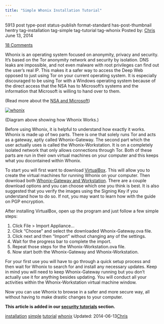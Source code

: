 ```yaml
---
title: "Simple Whonix Installation Tutorial"
---
```


5913 post type-post status-publish format-standard has-post-thumbnail hentry  tag-installation tag-simple tag-tutorial tag-whonix
Posted by: <a href="https://www.deepdotweb.com/author/chris/" title="">Chris </a></span>
<span>June 13, 2014</span>
    
<a href="/2014/06/13/simple-whonix-installation-tutorial/#comments">18 Comments</a></span>
</p>
<p>Whonix is an operating system focused on anonymity, privacy and security. It&#8217;s based on the Tor anonymity network and security by isolation. DNS leaks are impossible, and not even malware with root privileges can find out the user&#8217;s real IP. This makes it a safer way to access the Deep Web opposed to just using Tor on your current operating system. It is especially discouraged to be using Tor with a Windows operating system because of the direct access that the NSA has to Microsoft’s systems and the information that Microsoft is willing to hand over to them.</p>
<p>(Read more about the <a href="http://www.theguardian.com/world/2013/jul/11/microsoft-nsa-collaboration-user-data" target="_blank">NSA and Microsoft</a>)</p>
<p><a href="/imgs/2014/06/whonix.png"><img class="aligncenter size-full wp-image-5914" src="/imgs/2014/06/whonix.png" alt="whonix" width="685" height="348" srcset="/imgs/2014/06/whonix.png 685w, /imgs/2014/06/whonix-300x152.png 300w" sizes="(max-width: 685px) 100vw, 685px" /></a></p>
<p>(Diagram above showing how Whonix Works.)</p>
<p>Before using Whonix, it is helpful to understand how exactly it works. Whonix is made up of two parts. There is one that solely runs Tor and acts as a gateway, aptly called Whonix-Gateway. The second part which the user actually uses is called the Whonix-Workstation. It is on a completely isolated network that only allows connections through Tor. Both of these parts are run in their own virtual machines on your computer and this keeps what you docontained within Whonix.</p>
<p>To start you will first want to download <a href="https://www.virtualbox.org/wiki/Downloads" target="_blank">VirtualBox</a>. This will allow you to create the virtual machines for running Whonix on your computer. Then download both <a href="https://www.whonix.org/wiki/Download#Download_Whonix" target="_blank">Whonix-Gateway and Workstation</a>. There are a couple download options and you can choose which one you think is best. It is also suggested that you verify the images using the Signing Key if you understand how to do so. If not, you may want to learn how with the guide on PGP encryption.</p>
<p>After installing VirtualBox, open up the program and just follow a few simple steps:</p>
<ol>
<li>Click File &gt; Import Appliance…</li>
<li>Click “Choose” and select the downloaded Whonix-Gateway.ova file.</li>
<li>Click next and then “Import” without changing any of the settings.</li>
<li>Wait for the progress bar to complete the import.</li>
<li>Repeat those steps for the Whonix-Workstation.ova file.</li>
<li>Now start both the Whonix-Gateway and Whonix-Workstation.</li>
</ol>
<p>For your first use you will have to go through a quick setup process and then wait for Whonix to search for and install any necessary updates. Keep in mind you will need to keep Whonix-Gateway running but you don’t actually use it for anything besides updating. You will conduct all your activities within the Whonix-Workstation virtual machine window.</p>
<p>Now you can use Whonix to browse in a safer and more secure way, all without having to make drastic changes to your computer.</p>
<p><strong>This article is added in our <a href="http://www.deepdotweb.com/security-tutorials/" target="_blank">security tutorials</a> section.</strong></p>
</div>
<a href="https://www.deepdotweb.com/tag/installation/" rel="tag">installation</a> <a href="https://www.deepdotweb.com/tag/simple/" rel="tag">simple</a> <a href="https://www.deepdotweb.com/tag/tutorial/" rel="tag">tutorial</a> <a href="https://www.deepdotweb.com/tag/whonix/" rel="tag">whonix</a></span> 
Updated: 2014-06-13<a href="https://www.deepdotweb.com/author/chris/" title="Posts by Chris" rel="author">Chris</a></strong></div>
    
